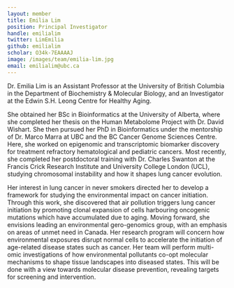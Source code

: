 ```yaml
---
layout: member
title: Emilia Lim
position: Principal Investigator
handle: emilialim
twitter: LimEmilia
github: emilialim
scholar: O34k-7EAAAAJ
image: /images/team/emilia-lim.jpg
email: emilialim@ubc.ca
---
```


Dr. Emilia Lim is an Assistant Professor at the University of British Columbia in the Department of Biochemistry & Molecular Biology, and an Investigator at the Edwin S.H. Leong Centre for Healthy Aging.

She obtained her BSc in Bioinformatics at the University of Alberta, where she completed her thesis on the Human Metabolome Project with Dr. David Wishart. She then pursued her PhD in Bioinformatics under the mentorship of Dr. Marco Marra at UBC and the BC Cancer Genome Sciences Centre. Here, she worked on epigenomic and transcriptomic biomarker discovery for treatment refractory hematological and pediatric cancers. Most recently, she completed her postdoctoral training with Dr. Charles Swanton at the Francis Crick Research Institute and University College London (UCL), studying chromosomal instability and how it shapes lung cancer evolution.

Her interest in lung cancer in never smokers directed her to develop a framework for studying the environmental impact on cancer initiation. Through this work, she discovered that air pollution triggers lung cancer initiation by promoting clonal expansion of cells harbouring oncogenic mutations which have accumulated due to aging. Moving forward, she envisions leading an environmental gero-genomics group, with an emphasis on areas of unmet need in Canada. Her research program will concern how environmental exposures disrupt normal cells to accelerate the initiation of age-related disease states such as cancer. Her team will perform multi-omic investigations of how environmental pollutants co-opt molecular mechanisms to shape tissue landscapes into diseased states. This will be done with a view towards molecular disease prevention, revealing targets for screening and intervention.